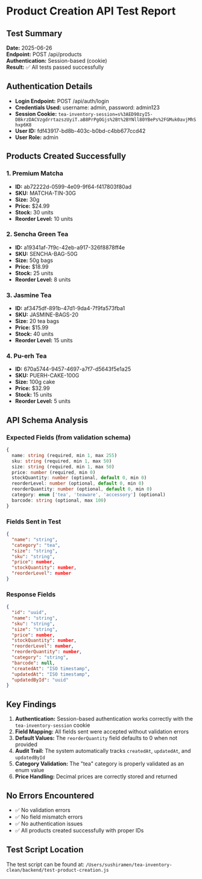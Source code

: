 # Product Creation API Test Report

## Test Summary

**Date:** 2025-06-26  
**Endpoint:** POST /api/products  
**Authentication:** Session-based (cookie)  
**Result:** ✅ All tests passed successfully

## Authentication Details

- **Login Endpoint:** POST /api/auth/login
- **Credentials Used:** username: admin, password: admin123
- **Session Cookie:** `tea-inventory-session=s%3AED90zyI5-DBkrzDACVzgdrrtazszUyiT.aB8PrPgOGjs%2Bt%2BYNll80YBePs%2FGMuk0avjMhShxp6K8`
- **User ID:** fdf43917-bd8b-403c-b0bd-c4bb677ccd42
- **User Role:** admin

## Products Created Successfully

### 1. Premium Matcha
- **ID:** ab72222d-0599-4e09-9f64-f417803f80ad
- **SKU:** MATCHA-TIN-30G
- **Size:** 30g
- **Price:** $24.99
- **Stock:** 30 units
- **Reorder Level:** 10 units

### 2. Sencha Green Tea
- **ID:** a19341af-7f9c-42eb-a917-326f8878ff4e
- **SKU:** SENCHA-BAG-50G
- **Size:** 50g bags
- **Price:** $18.99
- **Stock:** 25 units
- **Reorder Level:** 8 units

### 3. Jasmine Tea
- **ID:** af3475df-891b-47d1-9da4-7f9fa573fba1
- **SKU:** JASMINE-BAGS-20
- **Size:** 20 tea bags
- **Price:** $15.99
- **Stock:** 40 units
- **Reorder Level:** 15 units

### 4. Pu-erh Tea
- **ID:** 670a5744-9457-4697-a7f7-d5643f5e1a25
- **SKU:** PUERH-CAKE-100G
- **Size:** 100g cake
- **Price:** $32.99
- **Stock:** 15 units
- **Reorder Level:** 5 units

## API Schema Analysis

### Expected Fields (from validation schema)
```typescript
{
  name: string (required, min 1, max 255)
  sku: string (required, min 1, max 50)
  size: string (required, min 1, max 50)
  price: number (required, min 0)
  stockQuantity: number (optional, default 0, min 0)
  reorderLevel: number (optional, default 0, min 0)
  reorderQuantity: number (optional, default 0, min 0)
  category: enum ['tea', 'teaware', 'accessory'] (optional)
  barcode: string (optional, max 100)
}
```

### Fields Sent in Test
```json
{
  "name": "string",
  "category": "tea",
  "size": "string",
  "sku": "string",
  "price": number,
  "stockQuantity": number,
  "reorderLevel": number
}
```

### Response Fields
```json
{
  "id": "uuid",
  "name": "string",
  "sku": "string",
  "size": "string",
  "price": number,
  "stockQuantity": number,
  "reorderLevel": number,
  "reorderQuantity": number,
  "category": "string",
  "barcode": null,
  "createdAt": "ISO timestamp",
  "updatedAt": "ISO timestamp",
  "updatedById": "uuid"
}
```

## Key Findings

1. **Authentication:** Session-based authentication works correctly with the `tea-inventory-session` cookie
2. **Field Mapping:** All fields sent were accepted without validation errors
3. **Default Values:** The `reorderQuantity` field defaults to 0 when not provided
4. **Audit Trail:** The system automatically tracks `createdAt`, `updatedAt`, and `updatedById`
5. **Category Validation:** The "tea" category is properly validated as an enum value
6. **Price Handling:** Decimal prices are correctly stored and returned

## No Errors Encountered

- ✅ No validation errors
- ✅ No field mismatch errors
- ✅ No authentication issues
- ✅ All products created successfully with proper IDs

## Test Script Location

The test script can be found at: `/Users/sushiramen/tea-inventory-clean/backend/test-product-creation.js`